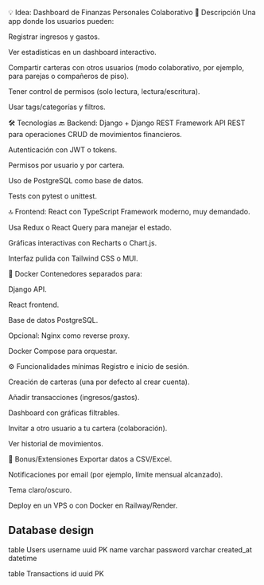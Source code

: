 💡 Idea: Dashboard de Finanzas Personales Colaborativo
🧩 Descripción
Una app donde los usuarios pueden:

Registrar ingresos y gastos.

Ver estadísticas en un dashboard interactivo.

Compartir carteras con otros usuarios (modo colaborativo, por ejemplo, para parejas o compañeros de piso).

Tener control de permisos (solo lectura, lectura/escritura).

Usar tags/categorías y filtros.

🛠️ Tecnologías
🔙 Backend: Django + Django REST Framework
API REST para operaciones CRUD de movimientos financieros.

Autenticación con JWT o tokens.

Permisos por usuario y por cartera.

Uso de PostgreSQL como base de datos.

Tests con pytest o unittest.

🔝 Frontend: React con TypeScript
Framework moderno, muy demandado.

Usa Redux o React Query para manejar el estado.

Gráficas interactivas con Recharts o Chart.js.

Interfaz pulida con Tailwind CSS o MUI.

🐳 Docker
Contenedores separados para:

Django API.

React frontend.

Base de datos PostgreSQL.

Opcional: Nginx como reverse proxy.

Docker Compose para orquestar.

⚙️ Funcionalidades mínimas
Registro e inicio de sesión.

Creación de carteras (una por defecto al crear cuenta).

Añadir transacciones (ingresos/gastos).

Dashboard con gráficas filtrables.

Invitar a otro usuario a tu cartera (colaboración).

Ver historial de movimientos.

🧪 Bonus/Extensiones
Exportar datos a CSV/Excel.

Notificaciones por email (por ejemplo, límite mensual alcanzado).

Tema claro/oscuro.

Deploy en un VPS o con Docker en Railway/Render.




## Database design

table Users
    username uuid PK
    name varchar
    password varchar
    created_at datetime


table Transactions
    id uuid PK
    




